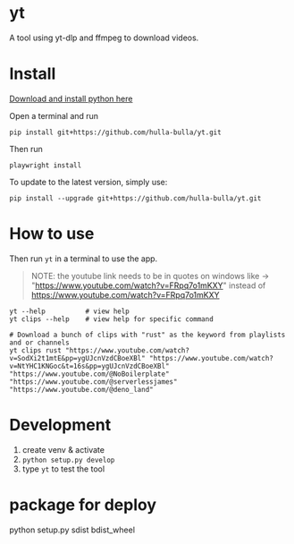 # yt

A tool using yt-dlp and ffmpeg to download videos. 




# Install
[Download and install python here](https://www.python.org/downloads/)

Open a terminal and run
```
pip install git+https://github.com/hulla-bulla/yt.git
```

Then run 
```
playwright install
```

To update to the latest version, simply use:

```
pip install --upgrade git+https://github.com/hulla-bulla/yt.git
```

# How to use
Then run ```yt``` in a terminal to use the app. 

> NOTE: the youtube link needs to be in quotes on windows like -> "https://www.youtube.com/watch?v=FRpq7o1mKXY" instead of https://www.youtube.com/watch?v=FRpq7o1mKXY

```
yt --help          # view help
yt clips --help    # view help for specific command

# Download a bunch of clips with "rust" as the keyword from playlists and or channels
yt clips rust "https://www.youtube.com/watch?v=SodXi2t1mtE&pp=ygUJcnVzdCBoeXBl" "https://www.youtube.com/watch?v=NtYHC1KNGoc&t=16s&pp=ygUJcnVzdCBoeXBl" "https://www.youtube.com/@NoBoilerplate" "https://www.youtube.com/@serverlessjames" "https://www.youtube.com/@deno_land"
``` 




# Development

1. create venv & activate
2. `python setup.py develop`
3. type `yt` to test the tool 


# package for deploy
python setup.py sdist bdist_wheel

